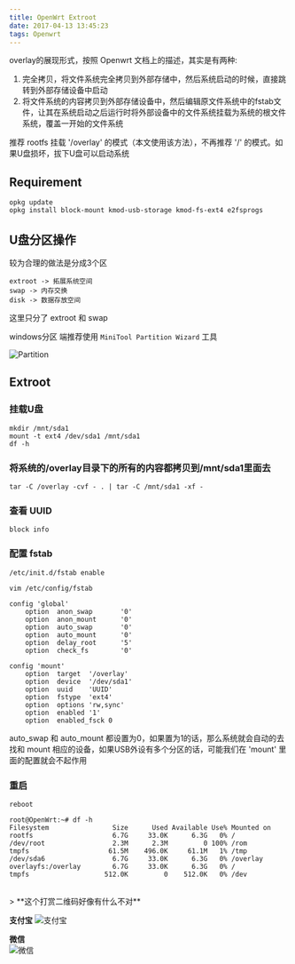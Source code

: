 ```yaml
---
title: OpenWrt Extroot
date: 2017-04-13 13:45:23
tags: Openwrt
---
```


overlay的展现形式，按照 Openwrt 文档上的描述，其实是有两种:

1. 完全拷贝，将文件系统完全拷贝到外部存储中，然后系统启动的时候，直接跳转到外部存储设备中启动
2. 将文件系统的内容拷贝到外部存储设备中，然后编辑原文件系统中的fstab文件，让其在系统启动之后运行时将外部设备中的文件系统挂载为系统的根文件系统，覆盖一开始的文件系统

推荐 rootfs 挂载 '/overlay' 的模式（本文使用该方法），不再推荐 '/' 的模式。如果U盘损坏，拔下U盘可以启动系统

<!--more-->
## Requirement
    opkg update
    opkg install block-mount kmod-usb-storage kmod-fs-ext4 e2fsprogs

## U盘分区操作
较为合理的做法是分成3个区

    extroot -> 拓展系统空间
    swap -> 内存交换    
    disk -> 数据存放空间
 
这里只分了 extroot 和 swap

windows分区 端推荐使用 `MiniTool Partition Wizard` 工具

![Partition][Partition]
<br>
## Extroot
### 挂载U盘

    mkdir /mnt/sda1
    mount -t ext4 /dev/sda1 /mnt/sda1
    df -h

### 将系统的/overlay目录下的所有的内容都拷贝到/mnt/sda1里面去

    tar -C /overlay -cvf - . | tar -C /mnt/sda1 -xf -
### 查看 UUID


    block info

### 配置 fstab

    /etc/init.d/fstab enable
    
    vim /etc/config/fstab
    
    config 'global'
        option  anon_swap       '0'
        option  anon_mount      '0'
        option  auto_swap       '0'
        option  auto_mount      '0'
        option  delay_root      '5'
        option  check_fs        '0'

    config 'mount'
        option  target  '/overlay'
        option  device  '/dev/sda1'
        option  uuid    'UUID'
        option  fstype  'ext4'
        option  options 'rw,sync'
        option  enabled '1'
        option  enabled_fsck 0

auto_swap 和 auto_mount 都设置为0，如果置为1的话，那么系统就会自动的去找和 mount 相应的设备，如果USB外设有多个分区的话，可能我们在  'mount' 里面的配置就会不起作用
<br>    
### 重启

    reboot
    
    root@OpenWrt:~# df -h
    Filesystem                Size      Used Available Use% Mounted on
    rootfs                    6.7G     33.0K      6.3G   0% /
    /dev/root                 2.3M      2.3M         0 100% /rom
    tmpfs                    61.5M    496.0K     61.1M   1% /tmp
    /dev/sda6                 6.7G     33.0K      6.3G   0% /overlay
    overlayfs:/overlay        6.7G     33.0K      6.3G   0% /
    tmpfs                   512.0K         0    512.0K   0% /dev


<br>
> **这个打赏二维码好像有什么不对**

**支付宝** 
![支付宝][支付宝]

**微信**  
![微信][微信]

[支付宝]: https://of4jd0bcc.qnssl.com/Blog/%E6%89%93%E8%B5%8F/alipay/%E6%B3%A2%E5%B0%94%E5%BE%B3_alipay.gif?imageView2/1/w/200/h/200

[微信]: https://of4jd0bcc.qnssl.com/Blog/%E6%89%93%E8%B5%8F/wechat/girl_wechat.gif?imageView2/1/w/200/h/200

[Partition]: https://of4jd0bcc.qnssl.com/Openwrt/Partition.png
